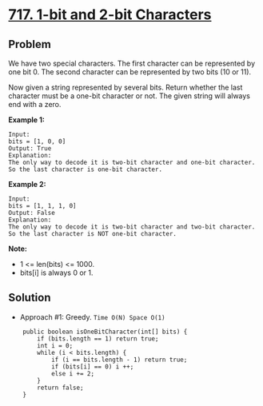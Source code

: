 # <a href='https://leetcode.com/problems/1-bit-and-2-bit-characters/'>717. 1-bit and 2-bit Characters</a>

## Problem
We have two special characters. The first character can be represented by one bit 0. The second character can be represented by two bits (10 or 11).

Now given a string represented by several bits. Return whether the last character must be a one-bit character or not. The given string will always end with a zero.

<strong>Example 1:</strong>
```
Input: 
bits = [1, 0, 0]
Output: True
Explanation: 
The only way to decode it is two-bit character and one-bit character. So the last character is one-bit character.
```
<strong>Example 2:</strong>
```
Input: 
bits = [1, 1, 1, 0]
Output: False
Explanation: 
The only way to decode it is two-bit character and two-bit character. So the last character is NOT one-bit character.
```

<strong>Note:</strong>
- 1 <= len(bits) <= 1000.
- bits[i] is always 0 or 1.

## Solution
- Approach #1: Greedy. ```Time O(N) Space O(1)```
```
    public boolean isOneBitCharacter(int[] bits) {
        if (bits.length == 1) return true;
        int i = 0;
        while (i < bits.length) {
            if (i == bits.length - 1) return true;
            if (bits[i] == 0) i ++;
            else i += 2;
        }
        return false;
    }
```
